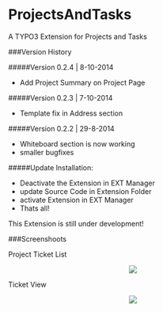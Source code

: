 ProjectsAndTasks
================

A TYPO3 Extension for Projects and Tasks



###Version History

#####Version 0.2.4 | 8-10-2014
* Add Project Summary on Project Page

#####Version 0.2.3 | 7-10-2014
* Template fix in Address section

#####Version 0.2.2 | 29-8-2014
* Whiteboard section is now working
* smaller bugfixes

#####Update Installation:
* Deactivate the Extension in EXT Manager 
* update Source Code in Extension Folder
* activate Extension in EXT Manager
* Thats all!



This Extension is still under development!

###Screenshoots

Project Ticket List
<p align="center" >
  <img src="https://raw.github.com/klaus-ger/ProjectsAndTasks/master/doc/projectview.png" >
</p>
Ticket View
<p align="center" >
  <img src="https://raw.github.com/klaus-ger/ProjectsAndTasks/master/doc/ticketview.png" >
</p>

